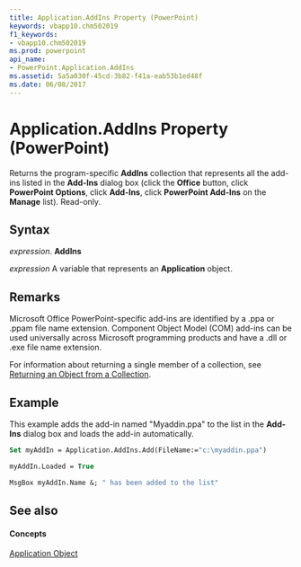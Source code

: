 ```yaml
---
title: Application.AddIns Property (PowerPoint)
keywords: vbapp10.chm502019
f1_keywords:
- vbapp10.chm502019
ms.prod: powerpoint
api_name:
- PowerPoint.Application.AddIns
ms.assetid: 5a5a030f-45cd-3b82-f41a-eab53b1ed48f
ms.date: 06/08/2017
---
```



# Application.AddIns Property (PowerPoint)

Returns the program-specific  **AddIns** collection that represents all the add-ins listed in the **Add-Ins** dialog box (click the **Office** button, click **PowerPoint Options**, click  **Add-Ins**, click  **PowerPoint Add-Ins** on the **Manage** list). Read-only.


## Syntax

 _expression_. **AddIns**

 _expression_ A variable that represents an **Application** object.


## Remarks

Microsoft Office PowerPoint-specific add-ins are identified by a .ppa or .ppam file name extension. Component Object Model (COM) add-ins can be used universally across Microsoft programming products and have a .dll or .exe file name extension.

For information about returning a single member of a collection, see [Returning an Object from a Collection](return-objects-from-collections.md).


## Example

This example adds the add-in named "Myaddin.ppa" to the list in the  **Add-Ins** dialog box and loads the add-in automatically.


```vb
Set myAddIn = Application.AddIns.Add(FileName:="c:\myaddin.ppa")

myAddIn.Loaded = True

MsgBox myAddIn.Name &; " has been added to the list"


```


## See also


#### Concepts


[Application Object](PowerPoint.Application.md)

